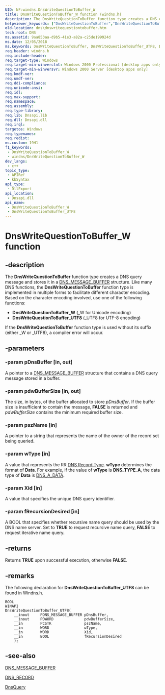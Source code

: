```yaml
---
UID: NF:windns.DnsWriteQuestionToBuffer_W
title: DnsWriteQuestionToBuffer_W function (windns.h)
description: The DnsWriteQuestionToBuffer function type creates a DNS query message and stores it in a DNS_MESSAGE_BUFFER structure. (DnsWriteQuestionToBuffer_W)
helpviewer_keywords: ["DnsWriteQuestionToBuffer","DnsWriteQuestionToBuffer_UTF8","DnsWriteQuestionToBuffer_W","DnsWriteQuestionToBuffer_W function [DNS]","_dns_dnswritequestiontobuffer","dns.dnswritequestiontobuffer","windns/DnsWriteQuestionToBuffer_UTF8","windns/DnsWriteQuestionToBuffer_W"]
old-location: dns\dnswritequestiontobuffer.htm
tech.root: DNS
ms.assetid: 9aa853aa-d9b5-41e3-a82a-c25de199924d
ms.date: 12/05/2018
ms.keywords: DnsWriteQuestionToBuffer, DnsWriteQuestionToBuffer_UTF8, DnsWriteQuestionToBuffer_W, DnsWriteQuestionToBuffer_W function [DNS], _dns_dnswritequestiontobuffer, dns.dnswritequestiontobuffer, windns/DnsWriteQuestionToBuffer_UTF8, windns/DnsWriteQuestionToBuffer_W
req.header: windns.h
req.include-header: 
req.target-type: Windows
req.target-min-winverclnt: Windows 2000 Professional [desktop apps only]
req.target-min-winversvr: Windows 2000 Server [desktop apps only]
req.kmdf-ver: 
req.umdf-ver: 
req.ddi-compliance: 
req.unicode-ansi: 
req.idl: 
req.max-support: 
req.namespace: 
req.assembly: 
req.type-library: 
req.lib: Dnsapi.lib
req.dll: Dnsapi.dll
req.irql: 
targetos: Windows
req.typenames: 
req.redist: 
ms.custom: 19H1
f1_keywords:
 - DnsWriteQuestionToBuffer_W
 - windns/DnsWriteQuestionToBuffer_W
dev_langs:
 - c++
topic_type:
 - APIRef
 - kbSyntax
api_type:
 - DllExport
api_location:
 - Dnsapi.dll
api_name:
 - DnsWriteQuestionToBuffer_W
 - DnsWriteQuestionToBuffer_UTF8
---
```


# DnsWriteQuestionToBuffer_W function


## -description

The 
<b>DnsWriteQuestionToBuffer</b> function type creates a DNS query message and stores it in a 
<a href="/windows/desktop/api/windnsdef/ns-windnsdef-dns_message_buffer">DNS_MESSAGE_BUFFER</a> structure. Like many DNS functions, the 
<b>DnsWriteQuestionToBuffer</b> function type is implemented in multiple forms to facilitate different character encoding. Based on the character encoding involved, use one of the following functions:
<ul>
<li>
<b>DnsWriteQuestionToBuffer_W</b> (_W for Unicode encoding)

</li>
<li>
<b>DnsWriteQuestionToBuffer_UTF8</b> (_UTF8 for UTF-8 encoding)

</li>
</ul>If the 
<b>DnsWriteQuestionToBuffer</b> function type is used without its suffix (either _W or _UTF8), a compiler error will occur.

## -parameters

### -param pDnsBuffer [in, out]

A pointer to a <a href="/windows/desktop/api/windnsdef/ns-windnsdef-dns_message_buffer">DNS_MESSAGE_BUFFER</a> structure that contains a DNS query message stored in a buffer.

### -param pdwBufferSize [in, out]

The size, in bytes, of the buffer allocated to store <i>pDnsBuffer</i>. If the buffer size is insufficient to contain the message, <b>FALSE</b> is returned and <i>pdwBufferSize</i> contains the minimum required buffer size.

### -param pszName [in]

A pointer to a string that represents the name of the owner of the record set being queried.

### -param wType [in]

A value that represents the RR <a href="/windows/desktop/DNS/dns-constants">DNS Record Type</a>. <b>wType</b> determines the format of <b>Data</b>. For example, if the value of <b>wType</b> is <b>DNS_TYPE_A</b>, the data type of <b>Data</b> is <a href="/windows/win32/api/windns/nf-windns-dnsquery_a">DNS_A_DATA</a>.

### -param Xid [in]

A value that specifies the unique DNS query identifier.

### -param fRecursionDesired [in]

A BOOL that specifies whether recursive name query should be used  by the DNS name server. Set to <b>TRUE</b> to request recursive name query, <b>FALSE</b> to request iterative name query.

## -returns

Returns <b>TRUE</b> upon successful execution, otherwise <b>FALSE</b>.

## -remarks

The following declaration for <b>DnsWriteQuestionToBuffer_UTF8</b> can be found in Windns.h.


``` syntax
BOOL
WINAPI
DnsWriteQuestionToBuffer_UTF8(
    __inout     PDNS_MESSAGE_BUFFER pDnsBuffer,
    __inout     PDWORD              pdwBufferSize,
    __in        PCSTR               pszName,
    __in        WORD                wType,
    __in        WORD                Xid,
    __in        BOOL                fRecursionDesired
    );
```


## -see-also

<a href="/windows/desktop/api/windnsdef/ns-windnsdef-dns_message_buffer">DNS_MESSAGE_BUFFER</a>



<a href="/windows/win32/api/windnsdef/ns-windnsdef-dns_recorda">DNS_RECORD</a>



<a href="/windows/desktop/api/windns/nf-windns-dnsquery_a">DnsQuery</a>
